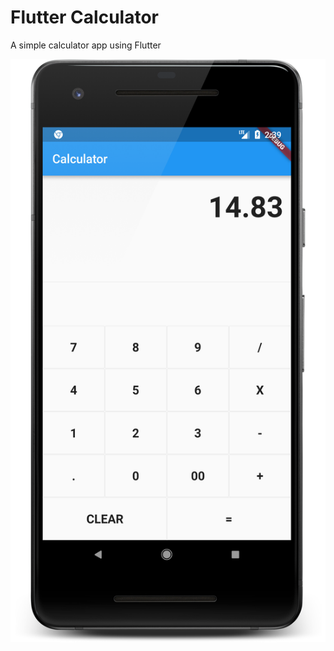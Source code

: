 # Flutter Calculator

A simple calculator app using Flutter

![alt text](./Screenshot.png "Screenshot")
